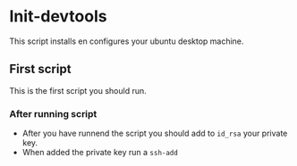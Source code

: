 # Init-devtools
This script installs en configures your ubuntu desktop machine. 

## First script
This is the first script you should run.

### After running script
- After you have runnend the script you should add to `id_rsa` your private key.
- When added the private key run a `ssh-add`

